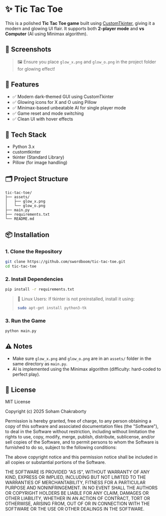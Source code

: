 # ✨ Tic Tac Toe

This is a polished **Tic Tac Toe game** built using [CustomTkinter](https://github.com/TomSchimansky/CustomTkinter), giving it a modern and glowing UI flair. It supports both **2-player mode** and **vs Computer** (AI using Minimax algorithm).

## 📸 Screenshots

> 🖼️ Ensure you place `glow_x.png` and `glow_o.png` in the project folder for glowing effect!

## 🚀 Features

- ✅ Modern dark-themed GUI using CustomTkinter
- ✅ Glowing icons for X and O using Pillow
- ✅ Minimax-based unbeatable AI for single player mode
- ✅ Game reset and mode switching
- ✅ Clean UI with hover effects

## 🧠 Tech Stack

- Python 3.x
- customtkinter
- tkinter (Standard Library)
- Pillow (for image handling)

## 🗂️ Project Structure

```
tic-tac-toe/
├── assets/
│   ├── glow_x.png
│   └── glow_o.png
├── main.py
├── requirements.txt
└── README.md
```

## 📦 Installation

### 1. Clone the Repository
```bash
git clone https://github.com/swordboom/tic-tac-toe.git
cd tic-tac-toe
```

### 2. Install Dependencies
```bash
pip install -r requirements.txt
```

> 🐧 Linux Users: If tkinter is not preinstalled, install it using:
> ```bash
> sudo apt-get install python3-tk
> ```

### 3. Run the Game
```bash
python main.py
```

## ⚠️ Notes

- Make sure `glow_x.png` and `glow_o.png` are in an `assets/` folder in the same directory as `main.py`.
- AI is implemented using the Minimax algorithm (difficulty: hard-coded to perfect play).

## 📄 License

MIT License

Copyright (c) 2025 Soham Chakraborty

Permission is hereby granted, free of charge, to any person obtaining a copy
of this software and associated documentation files (the "Software"), to deal
in the Software without restriction, including without limitation the rights
to use, copy, modify, merge, publish, distribute, sublicense, and/or sell
copies of the Software, and to permit persons to whom the Software is
furnished to do so, subject to the following conditions:

The above copyright notice and this permission notice shall be included in all
copies or substantial portions of the Software.

THE SOFTWARE IS PROVIDED "AS IS", WITHOUT WARRANTY OF ANY KIND, EXPRESS OR
IMPLIED, INCLUDING BUT NOT LIMITED TO THE WARRANTIES OF MERCHANTABILITY,
FITNESS FOR A PARTICULAR PURPOSE AND NONINFRINGEMENT. IN NO EVENT SHALL THE
AUTHORS OR COPYRIGHT HOLDERS BE LIABLE FOR ANY CLAIM, DAMAGES OR OTHER
LIABILITY, WHETHER IN AN ACTION OF CONTRACT, TORT OR OTHERWISE, ARISING FROM,
OUT OF OR IN CONNECTION WITH THE SOFTWARE OR THE USE OR OTHER DEALINGS IN THE
SOFTWARE.
